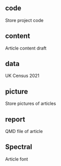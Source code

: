 ## code
Store project code

## content
Article content draft

## data
UK Census 2021

## picture
Store pictures of articles

## report
QMD file of article

## Spectral
Article font
